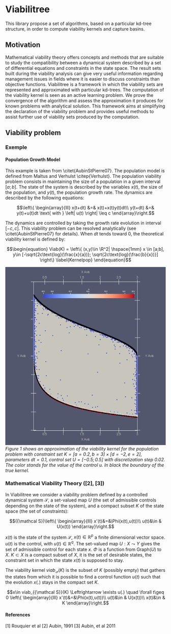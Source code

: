 # Viabilitree

This library propose a set of algorithms, based on a particular kd-tree structure, in order to compute viability kernels and capture basins.

## Motivation
Mathematical viability theory offers concepts and methods that are suitable to study the compatibility between a dynamical system described by a set of differential equations and constraints in the state space. The result sets built during the viability analysis can give very useful information regarding management issues in fields where it is easier to discuss constraints than objective functions. Viabilitree is a framework in which the viability sets are represented and approximated with particular kd-trees. The computation of the viability kernel is seen as an active learning problem. We prove the convergence of the algorithm and assess the approximation it produces for known problems with analytical solution. This framework aims at simplifying the declaration of the viability problem and provides useful methods to assist further use of viability sets produced by the computation.


## Viability problem

### Exemple
#### Population Growth Model
This example is taken from \citet{AubinStPierre07}. The population model is defined from Maltus and Verhulst \citep{Verhulst}. The population viability problem consists in maintaining the size of a population in a given interval $`[a;b]`$. The state of the system is described by the variables $`x(t)`$, the size of the population, and $`y(t)`$, the population growth rate. The dynamics are described by the following equations:
```math
\left\{
\begin{array}{lll}
x(t+dt) &=& x(t)+x(t)y(t)dt\\
y(t+dt) &=& y(t)+u(t)dt  \text{  with  }  \left| u(t) \right| \leq c
\end{array}\right.
```
The dynamics are controlled by taking the growth rate evolution in interval $`[-c,c]`$. This viability problem can be resolved analytically (see \citet{AubinStPierre07} for details). When $`dt`$ tends toward $`0`$, the theoretical viability kernel is defined by:
```math
\begin{equation}
Viab(K) = \left\{ (x,y)\in \R^2| \hspace{1mm} x \in [a;b], y\in [-\sqrt{2c\text{log}(\frac{x}{a})}; \sqrt{2c\text{log}(\frac{b}{x})}] \right\}
\label{Kernelpop}
\end{equation}
```
![Figure 1: Viability kernel of the population viability problem](images/populationGitlab.png)
_Figure 1 shows an approximation of the viability kernel for the population problem with constraint set $`K=[a=0.2,b=3]\times[d=-2,e=2]`$, parameters $`dt=0.1`$, control set $`U=[-0.5;0.5]`$ with discretization step 0.02. The color stands for the value of the control $`u`$. In black the boundary of the true kernel._

### Mathematical Viability Theory ([2], [3])
In Viabilitree we consider a viability problem defined by a controlled dynamical system $`{\mathcal S}`$, a set-valued map $`U`$ (the set of admissible controls depending on the state of the system), and a compact subset $`K`$ of the state space (the set of constraints):
```math
({\mathcal S})\left\{
\begin{array}{lll}
x'(t)&=&\Phi(x(t),u(t))\\
u(t)&\in & U(x(t))
\end{array}\right.
```
 $`x(t)`$ is the state of the system $`{\mathcal S}`$, $`x(t)\in {\mathbb R}^p`$ a finite dimensional vector space.
 $`u(t)`$ is the control, with $`u(t)\in \mathbb{R}^q`$.
 The set-valued map $`U : X\leadsto Y`$ gives the set of admissible control for each state $`x`$. $`\Phi`$ is a function from $`\mbox{Graph}(U)`$ to $`X`$.
$`K\subset X`$ is a compact subset of $`X`$, it is the set of desirable states, the constraint set in which the state $`x(t)`$ is supposed to stay.

The viability kernel $`viab_{{\mathcal S}}(K)`$ is the subset of $`K`$ (possibly empty) that gathers the states from which it is possible to find a control function $`u(t)`$ such that the evolution $`x(.)`$ stays in the compact set $`K`$.
```math
x\in viab_{{\mathcal S}}(K) \Leftrightarrow  \exists u(.) \quad \forall t\geq 0 \left\{
\begin{array}{lll}
x'(t)&=&\Phi(x(t),u(t))\\
u(t)&\in & U(x(t))\\
x(t)&\in & K
\end{array}\right.
```
#### References
[1] Rouquier et al
[2] Aubin, 1991
[3] Aubin, et al 2011